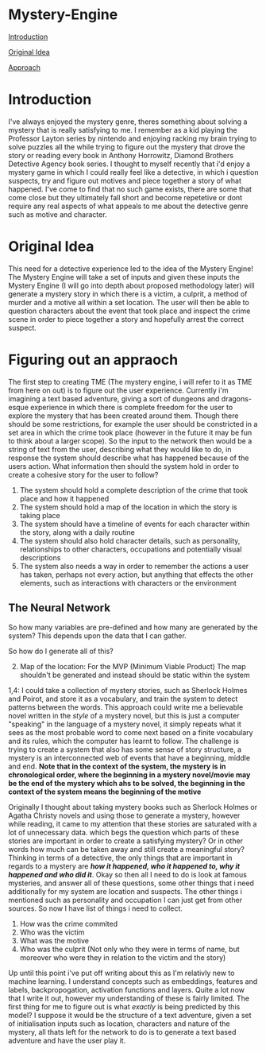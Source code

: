 # Mystery-Engine
[Introduction](#introduction)

[Original Idea](#original-idea)

[Approach](#figuring-out-an-approach)
# Introduction 
I've always enjoyed the mystery genre, theres something about solving a mystery that is really satisfying to me. I remember as a kid playing the Professor Layton series by nintendo and enjoying racking my brain trying to solve puzzles all the while trying to figure out the mystery that drove the story or reading every book in Anthony Horrowitz, Diamond Brothers Detective Agency book series. I thought to myself recently that i'd enjoy a mystery game in which I could really feel like a detective, in which i question suspects, try and figure out motives and piece together a story of what happened. I've come to find that no such game exists, there are some that come close but they ultimately fall short and become repetetive or dont require any real aspects of what appeals to me about the detective genre such as motive and character. 

# Original Idea
This need for a detective experience led to the idea of the Mystery Engine! The Mystery Engine will take a set of inputs and given these inputs the Mystery Engine (I will go into depth about proposed methodology later) will generate a mystery story in which there is a victim, a culprit, a method of murder and a motive all within a set location. The user will then be able to question characters about the event that took place and inspect the crime scene in order to piece together a story and hopefully arrest the correct suspect.

# Figuring out an appraoch
The first step to creating TME (The mystery engine, i will refer to it as TME from here on out) is to figure out the user experience. Currently i'm imagining a text based adventure, giving a sort of dungeons and dragons-esque experience in which there is complete freedom for the user to explore the mystery that has been created around them. Though there should be some restrictions, for example the user should be constricted in a set area in which the crime took place (however in the future it may be fun to think about a larger scope). So the input to the network then would be a string of text from the user, describing what they would like to do, in response the system should describe what has happened because of the users action. What information then should the system hold in order to create a cohesive story for the user to follow? 

1) The system should hold a complete description of the crime that took place and how it happened
2) The system should hold a map of the location in which the story is taking place
3) The system should have a timeline of events for each character within the story, along with a daily routine
4) The system should also hold character details, such as personality, relationships to other characters, occupations and potentially visual descriptions
5) The system also needs a way in order to remember the actions a user has taken, perhaps not every action, but anything that effects the other elements, such as interactions with characters or the environment

## The Neural Network
So how many variables are pre-defined and how many are generated by the system? This depends upon the data that I can gather. 

So how do I generate all of this?

2. Map of the location:
For the MVP (Minimum Viable Product) The map shouldn't be generated and instead should be static within the system

1,4:
I could take a collection of mystery stories, such as Sherlock Holmes and Poirot, and store it as a vocabulary, and train the system to detect patterns between the words. This approach could write me a believable novel written in the _style_ of a mystery novel, but this is just a computer "speaking" in the language of a mystery novel, it simply repeats what it sees as the most probable word to come next based on a finite vocabulary and its rules, which the computer has learnt to follow. The challenge is trying to create a system that also has some sense of story structure, a mystery is an interconnected web of events that have a beginning, middle and end. **Note that in the context of the system, the mystery is in chronological order, where the beginning in a mystery novel/movie may be the end of the mystery which ahs to be solved, the beginning in the context of the system means the beginning of the motive**

Originally I thought about taking mystery books such as Sherlock Holmes or Agatha Christy novels and using those to generate a mystery, however while reading, it came to my attention that these stories are saturated with a lot of unnecessary data. which begs the question which parts of these stories are important in order to create a satisfying mystery? Or in other words how much can be taken away and still create a meaningful story? Thinking in terms of a detective, the only things that are important in regards to a mystery are **_how it happened, who it happened to, why it happened and who did it_**. Okay so then all I need to do is look at famous mysteries, and answer all of these questions, some other things that i need additionally for my system are location and suspects. The other things i mentioned such as personality and occupation I can just get from other sources. So now I have list of things i need to collect.
1) How was the crime commited
2) Who was the victim
3) What was the motive
4) Who was the culprit (Not only who they were in terms of name, but moreover who were they in relation to the victim and the story)

Up until this point i've put off writing about this as I'm relativly new to machine learning. I understand concepts such as embeddings, features and labels, backpropogation, activation functions and layers. Quite a lot now that I write it out, however my understanding of these is fairly limited. The first thing for me to figure out is what _exactly_ is being predicted by this model? I suppose it would be the structure of a text adventure, given a set of initialisation inputs such as location, characters and nature of the mystery, all thats left for the network to do is to generate a text based adventure and have the user play it. 
